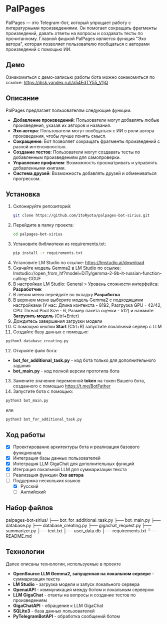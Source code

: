 # PalPages

PalPages — это Telegram-бот, который упрощает работу с литературными произведениями. Он помогает сокращать фрагменты произведений, давать ответы на вопросы и создавать тесты по прочитанному. Главной фишкой PalPages является функция "Эхо автора", которая позволяет пользователю пообщаться с авторами произведений с помощью ИИ.  
## Демо

Ознакомиться с демо-записью работы бота можно ознакомиться по ссылке: https://disk.yandex.ru/i/a54EdTY55_V1jQ

## Описание

PalPages предлагает пользователям следующие функции:  

- **Добавление произведений**: Пользователи могут добавлять любые произведения, указав их авторов и названия.
- **Эхо автора**: Пользователи могут пообщаться с ИИ в роли автора произведения, чтобы лучше понять смысл.
- **Сокращение**: Бот позволяет сокращать фрагменты произведений с разной интенсивностью.
- **Создание тестов**: Пользователи могут создавать тесты по добавленным произведениям для самопроверки.
- **Управление профилем**: Возможность просматривать и управлять добавленными книгами.
- **Система друзей**: Возможность добавлять друзей и обмениваться прогрессом.

## Установка

1. Склонируйте репозиторий:
   ```bash
   git clone https://github.com/1toRyota/palpages-bot-sirius.git
   ```
2. Перейдите в папку проекта:
   ```bash
   cd palpages-bot-sirius
   ```
3. Установите библиотеки из requirements.txt:
   ```bash
   pip install -r requirements.txt
   ```
4. Установите LM Studio по ссылке: https://lmstudio.ai/download
5. Скачайте модель Gemma2 в LM Studio по ссылке: lmstudio://open_from_hf?model=DiTy/gemma-2-9b-it-russian-function-calling-GGUF
6. В настройках LM Studio: General > Уровень сложности интерфейса: **Разработчик**
7. В левом меню перейдите во вкладку **Разработка**
8. В верхнем меню выберите модель Gemma2 с подходящими настройками (У нас: Длина контекста - 8192, Разгрузка GPU - 42/42, CPU Thread Pool Size - 6, Размер пакета оценки - 512) и нажмите **Загрузить модель** (Ctrl+Enter)
9. Дождитесь завершения загрузки модели
10. С помощью кнопки **Start** (Ctrl+R) запустите локальный сервер с LLM
11. Создайте базу данных с помощью:
   ```bash
   python3 database_creating.py
   ```
12. Откройте файл бота:
- **bot_for_additional_task.py** - код бота только для дополнительного задания
- **bot_main.py** - код полной версии прототипа бота
13. Замените значение переменной **token** на токен Вашего бота, созданного с помощью https://t.me/BotFather
14. Запустите бота с помощью:
   ```bash
   python3 bot_main.py
   ```
или
   ```bash
   python3 bot_for_additional_task.py
   ```

## Ход работы
- [x] Проектирование архитектуры бота и реализация базового функционала
- [x] Интеграция базы данных пользователей
- [x] Интеграция LLM GigaChat для дополнительных функций 
- [x] Итеграция локальной LLM для суммаризации текста
- [ ] Реализация функции **Эхо автора**
- [ ] Поддержка нескольких языков
    - [x] Русский
    - [ ] Английский

## Набор файлов
palpages-bot-sirius/
   ├── bot_for_additional_task.py
   ├── bot_main.py
   ├── database.py
   ├── database_creating.py
   ├── gigachat_request.py
   ├── summarizer.py
   ├── text.txt
   ├── user_data.db
   ├── requirements.txt
   └── README.md


## Технологии
Далее описаны технологии, используемые в проекте

- **OpenSource LLM Gemma2, запущенная на локальном сервере** - суммаризация текста
- **LM Studio** - загрузка модели и запуск локального сервера
- **OpenaiAPI** - коммуникация между ботом и локальным сервером
- **LLM GigaChat** - ответы на вопросы и создание тестов по произведениям
- **GigaChatAPI** - обращение к LLM GigaChat
- **SQLite3** - база данных пользователей
- **PyTelegramBotAPI** - обработка сообщений ботом